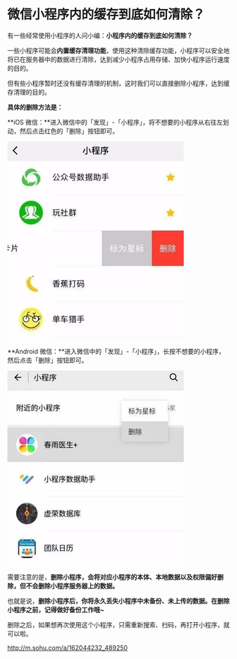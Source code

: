 # 微信小程序内的缓存到底如何清除？

有一些经常使用小程序的人问小编：**小程序内的缓存到底如何清除？**

一些小程序可能会**内置缓存清理功能**，使用这种清除缓存功能，小程序可以安全地将已在服务器中的数据进行清除，达到减少小程序占用存储、加快小程序运行速度的目的。

但有些小程序暂时还没有缓存清理的机制，这时我们可以直接删除小程序，达到缓存清理的目的。

**具体的删除方法是：**

**iOS 微信：**进入微信中的「发现」-「小程序」，将不想要的小程序从右往左划动，然后点击红色的「删除」按钮即可。

![img](image-201804242231/94ecebc5ad4242cf8e818079ab94f858_th.jpg)

**Android 微信：**进入微信中的「发现」-「小程序」，长按不想要的小程序，然后点击「删除」按钮即可。

![img](image-201804242231/c37a7a3176184b969e07c712147c750c_th.jpg)

需要注意的是，**删除小程序，会将对应小程序的本体、本地数据以及权限偏好删除，但不会删除小程序服务器上的数据。**

也就是说，**删除小程序后，你将永久丢失小程序中未备份、未上传的数据。在删除小程序之前，记得做好备份工作哦~**

删除之后，如果想再次使用这个小程序，只需重新搜索、扫码，再打开小程序，就可以啦。

 



http://m.sohu.com/a/162044232_489250